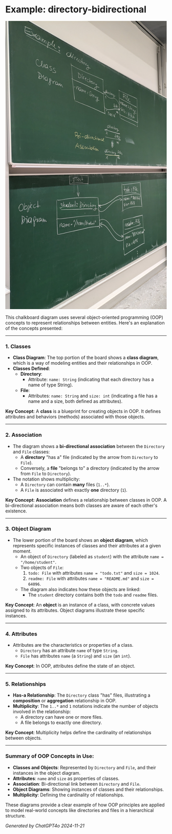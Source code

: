 # Example: directory-bidirectional

![foto](directory.jpg)

This chalkboard diagram uses several object-oriented programming (OOP) concepts to represent relationships between entities. Here's an explanation of the concepts presented:

---

### 1. **Classes**
   - **Class Diagram**: The top portion of the board shows a **class diagram**, which is a way of modeling entities and their relationships in OOP.
   - **Classes Defined**:
     - **Directory**:
       - Attribute: `name: String` (indicating that each directory has a name of type String).
     - **File**:
       - Attributes: `name: String` and `size: int` (indicating a file has a name and a size, both defined as attributes).

   **Key Concept**: A **class** is a blueprint for creating objects in OOP. It defines attributes and behaviors (methods) associated with those objects.

---

### 2. **Association**
   - The diagram shows a **bi-directional association** between the `Directory` and `File` classes:
     - A **directory** "has a" file (indicated by the arrow from `Directory` to `File`).
     - Conversely, a **file** "belongs to" a directory (indicated by the arrow from `File` to `Directory`).
   - The notation shows multiplicity:
     - A `Directory` can contain **many** files (`1..*`).
     - A `File` is associated with exactly **one** directory (`1`).

   **Key Concept**: **Association** defines a relationship between classes in OOP. A bi-directional association means both classes are aware of each other's existence.

---

### 3. **Object Diagram**
   - The lower portion of the board shows an **object diagram**, which represents specific instances of classes and their attributes at a given moment.
     - An object of `Directory` (labeled as `student`) with the attribute `name = "/home/student"`.
     - Two objects of `File`:
       1. `todo: File` with attributes `name = "todo.txt"` and `size = 1024`.
       2. `readme: File` with attributes `name = "README.md"` and `size = 64096`.
     - The diagram also indicates how these objects are linked:
       - The `student` directory contains both the `todo` and `readme` files.

   **Key Concept**: An **object** is an instance of a class, with concrete values assigned to its attributes. Object diagrams illustrate these specific instances.

---

### 4. **Attributes**
   - Attributes are the characteristics or properties of a class.
     - `Directory` has an attribute `name` of type `String`.
     - `File` has attributes `name` (a `String`) and `size` (an `int`).

   **Key Concept**: In OOP, attributes define the state of an object.

---

### 5. **Relationships**
   - **Has-a Relationship**: The `Directory` class "has" files, illustrating a **composition** or **aggregation** relationship in OOP.
   - **Multiplicity**: The `1..*` and `1` notations indicate the number of objects involved in the relationship:
     - A directory can have one or more files.
     - A file belongs to exactly one directory.

   **Key Concept**: Multiplicity helps define the cardinality of relationships between objects.

---

### Summary of OOP Concepts in Use:
- **Classes and Objects**: Represented by `Directory` and `File`, and their instances in the object diagram.
- **Attributes**: `name` and `size` as properties of classes.
- **Association**: Bi-directional link between `Directory` and `File`.
- **Object Diagrams**: Showing instances of classes and their relationships.
- **Multiplicity**: Defining the cardinality of relationships.

These diagrams provide a clear example of how OOP principles are applied to model real-world concepts like directories and files in a hierarchical structure.

_Generated by ChatGPT4o 2024-11-21_